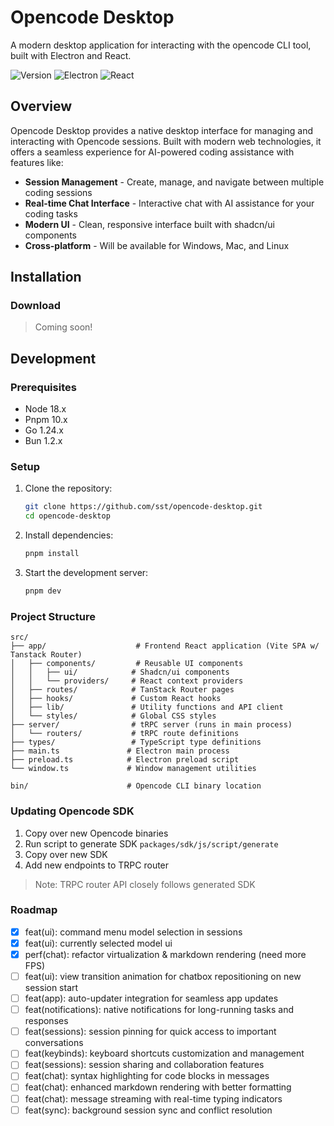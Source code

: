 # Opencode Desktop

A modern desktop application for interacting with the opencode CLI tool, built with Electron and React.

![Version](https://img.shields.io/badge/version-0.1.0-blue.svg)
![Electron](https://img.shields.io/badge/electron-37.0.0-blue.svg)
![React](https://img.shields.io/badge/react-19.1.1-blue.svg)

## Overview

Opencode Desktop provides a native desktop interface for managing and interacting with Opencode sessions.
Built with modern web technologies, it offers a seamless experience for AI-powered coding assistance with features like:

- **Session Management** - Create, manage, and navigate between multiple coding sessions
- **Real-time Chat Interface** - Interactive chat with AI assistance for your coding tasks
- **Modern UI** - Clean, responsive interface built with shadcn/ui components
- **Cross-platform** - Will be available for Windows, Mac, and Linux

## Installation

### Download

> Coming soon!

## Development

### Prerequisites

- Node 18.x
- Pnpm 10.x
- Go 1.24.x
- Bun 1.2.x

### Setup

1. Clone the repository:

   ```bash
   git clone https://github.com/sst/opencode-desktop.git
   cd opencode-desktop
   ```

2. Install dependencies:

   ```bash
   pnpm install
   ```

3. Start the development server:
   ```bash
   pnpm dev
   ```

### Project Structure

```
src/
├── app/                    # Frontend React application (Vite SPA w/ Tanstack Router)
│   ├── components/         # Reusable UI components
│   │   ├── ui/            # Shadcn/ui components
│   │   └── providers/     # React context providers
│   ├── routes/            # TanStack Router pages
│   ├── hooks/             # Custom React hooks
│   ├── lib/               # Utility functions and API client
│   └── styles/            # Global CSS styles
├── server/                # tRPC server (runs in main process)
│   └── routers/           # tRPC route definitions
├── types/                 # TypeScript type definitions
├── main.ts               # Electron main process
├── preload.ts            # Electron preload script
└── window.ts             # Window management utilities

bin/                      # Opencode CLI binary location
```

### Updating Opencode SDK

1. Copy over new Opencode binaries
2. Run script to generate SDK `packages/sdk/js/script/generate`
3. Copy over new SDK
4. Add new endpoints to TRPC router

> Note: TRPC router API closely follows generated SDK

### Roadmap

- [x] feat(ui): command menu model selection in sessions
- [x] feat(ui): currently selected model ui
- [x] perf(chat): refactor virtualization & markdown rendering (need more FPS)
- [ ] feat(ui): view transition animation for chatbox repositioning on new session start
- [ ] feat(app): auto-updater integration for seamless app updates
- [ ] feat(notifications): native notifications for long-running tasks and responses
- [ ] feat(sessions): session pinning for quick access to important conversations
- [ ] feat(keybinds): keyboard shortcuts customization and management
- [ ] feat(sessions): session sharing and collaboration features
- [ ] feat(chat): syntax highlighting for code blocks in messages
- [ ] feat(chat): enhanced markdown rendering with better formatting
- [ ] feat(chat): message streaming with real-time typing indicators
- [ ] feat(sync): background session sync and conflict resolution
